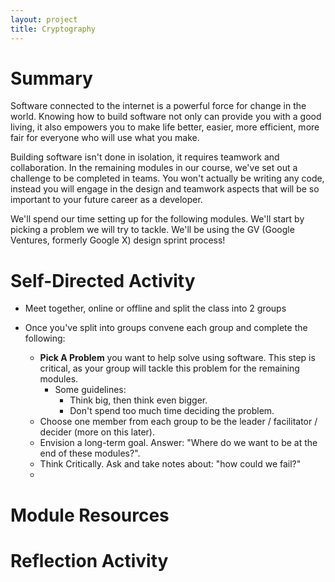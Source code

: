 ```yaml
---
layout: project
title: Cryptography
---
```


# Summary

Software connected to the internet is a powerful force for change in the world. Knowing how to build software not only can provide you with a good living, it also empowers you to make life better, easier, more efficient, more fair for everyone who will use what you make.

Building software isn't done in isolation, it requires teamwork and collaboration. In the remaining modules in our course, we've set out a challenge to be completed in teams. You won't actually be writing any code, instead you will engage in the design and teamwork aspects that will be so important to your future career as a developer.

We'll spend our time setting up for the following modules. We'll start by picking a problem we will try to tackle. We'll be using the GV (Google Ventures, formerly Google X) design sprint process!

# Self-Directed Activity

- Meet together, online or offline and split the class into 2 groups

- Once you've split into groups convene each group and complete the following:
  - **Pick A Problem** you want to help solve using software. This step is critical, as your group will tackle this problem for the remaining modules.
    - Some guidelines:
      - Think big, then think even bigger.
      - Don't spend too much time deciding the problem.
  - Choose one member from each group to be the leader / facilitator / decider (more on this later).
  - Envision a long-term goal. Answer: "Where do we want to be at the end of these modules?".
  - Think Critically. Ask and take notes about: "how could we fail?"
  -

# Module Resources

# Reflection Activity
